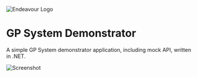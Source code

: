 ![Endeavour Logo](http://www.endeavourhealth.org/github/logo-text-left-cropped.png)

# GP System Demonstrator

A simple GP System demonstrator application, including mock API, written in .NET.

![Screenshot](http://www.endeavourhealth.org/github/gp-demonstrator-screenshot.png)
